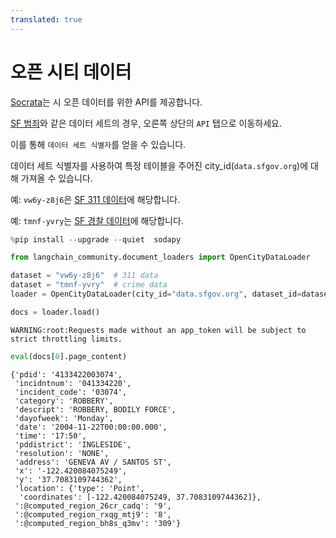 ```yaml
---
translated: true
---
```


# 오픈 시티 데이터

[Socrata](https://dev.socrata.com/foundry/data.sfgov.org/vw6y-z8j6)는 시 오픈 데이터를 위한 API를 제공합니다.

[SF 범죄](https://data.sfgov.org/Public-Safety/Police-Department-Incident-Reports-Historical-2003/tmnf-yvry)와 같은 데이터 세트의 경우, 오른쪽 상단의 `API` 탭으로 이동하세요.

이를 통해 `데이터 세트 식별자`를 얻을 수 있습니다.

데이터 세트 식별자를 사용하여 특정 테이블을 주어진 city_id(`data.sfgov.org`)에 대해 가져올 수 있습니다.

예: `vw6y-z8j6`은 [SF 311 데이터](https://dev.socrata.com/foundry/data.sfgov.org/vw6y-z8j6)에 해당합니다.

예: `tmnf-yvry`는 [SF 경찰 데이터](https://dev.socrata.com/foundry/data.sfgov.org/tmnf-yvry)에 해당합니다.

```python
%pip install --upgrade --quiet  sodapy
```

```python
from langchain_community.document_loaders import OpenCityDataLoader
```

```python
dataset = "vw6y-z8j6"  # 311 data
dataset = "tmnf-yvry"  # crime data
loader = OpenCityDataLoader(city_id="data.sfgov.org", dataset_id=dataset, limit=2000)
```

```python
docs = loader.load()
```

```output
WARNING:root:Requests made without an app_token will be subject to strict throttling limits.
```

```python
eval(docs[0].page_content)
```

```output
{'pdid': '4133422003074',
 'incidntnum': '041334220',
 'incident_code': '03074',
 'category': 'ROBBERY',
 'descript': 'ROBBERY, BODILY FORCE',
 'dayofweek': 'Monday',
 'date': '2004-11-22T00:00:00.000',
 'time': '17:50',
 'pddistrict': 'INGLESIDE',
 'resolution': 'NONE',
 'address': 'GENEVA AV / SANTOS ST',
 'x': '-122.420084075249',
 'y': '37.7083109744362',
 'location': {'type': 'Point',
  'coordinates': [-122.420084075249, 37.7083109744362]},
 ':@computed_region_26cr_cadq': '9',
 ':@computed_region_rxqg_mtj9': '8',
 ':@computed_region_bh8s_q3mv': '309'}
```
